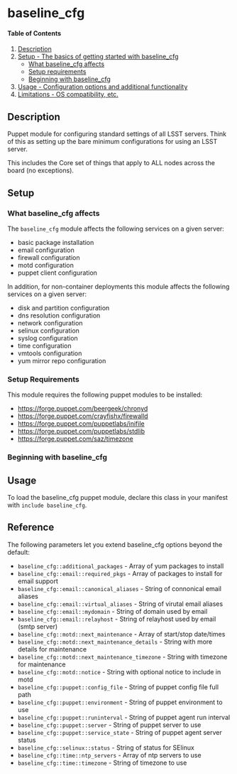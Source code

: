 
# baseline_cfg

#### Table of Contents

1. [Description](#description)
2. [Setup - The basics of getting started with baseline_cfg](#setup)
    * [What baseline_cfg affects](#what-baseline_cfg-affects)
    * [Setup requirements](#setup-requirements)
    * [Beginning with baseline_cfg](#beginning-with-baseline_cfg)
3. [Usage - Configuration options and additional functionality](#usage)
4. [Limitations - OS compatibility, etc.](#limitations)

## Description

Puppet module for configuring standard settings of all LSST servers. Think of this as setting up the bare minimum configurations for using an LSST server.

This includes the Core set of things that apply to ALL nodes across the board (no exceptions).

## Setup

### What baseline_cfg affects

The `baseline_cfg` module affects the following services on a given server:

  * basic package installation
  * email configuration
  * firewall configuration
  * motd configuration
  * puppet client configuration

In addition, for non-container deployments this module affects the following services on a given server:

  * disk and partition configuration
  * dns resolution configuration
  * network configuration
  * selinux configuration
  * syslog configuration
  * time configuration
  * vmtools configuration
  * yum mirror repo configuration

### Setup Requirements

This module requires the following puppet modules to be installed:

  * https://forge.puppet.com/beergeek/chronyd
  * https://forge.puppet.com/crayfishx/firewalld
  * https://forge.puppet.com/puppetlabs/inifile
  * https://forge.puppet.com/puppetlabs/stdlib
  * https://forge.puppet.com/saz/timezone

### Beginning with baseline_cfg

## Usage

To load the baseline_cfg puppet module, declare this class in your manifest with `include baseline_cfg`.

## Reference

The following parameters let you extend baseline_cfg options beyond the default:

  * `baseline_cfg::additional_packages` - Array of yum packages to install
  * `baseline_cfg::email::required_pkgs` - Array of packages to install for email support
  * `baseline_cfg::email::canonical_aliases` - String of connonical email aliases
  * `baseline_cfg::email::virtual_aliases` - String of virutal email aliases
  * `baseline_cfg::email::mydomain` - String of domain used by email
  * `baseline_cfg::email::relayhost` - String of relayhost used by email (smtp server)
  * `baseline_cfg::motd::next_maintenance` - Array of start/stop date/times
  * `baseline_cfg::motd::next_maintenance_details` - String with more details for maintenance
  * `baseline_cfg::motd::next_maintenance_timezone` - String with timezone for maintenance
  * `baseline_cfg::motd::notice` - String with optional notice to include in motd
  * `baseline_cfg::puppet::config_file` - String of puppet config file full path
  * `baseline_cfg::puppet::environment` - String of puppet environment to use
  * `baseline_cfg::puppet::runinterval` - String of puppet agent run interval
  * `baseline_cfg::puppet::server` - String of puppet server to use
  * `baseline_cfg::puppet::service_state` - String of puppet agent server status
  * `baseline_cfg::selinux::status` - String of status for SElinux
  * `baseline_cfg::time::ntp_servers` - Array of ntp servers to use
  * `baseline_cfg::time::timezone` - String of timezone to use

